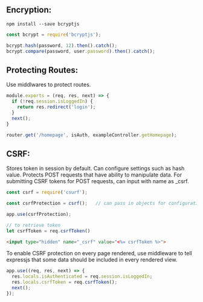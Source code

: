 ## Encryption:
```
npm install --save bcryptjs
```

```javascript
const bcrypt = require('bcryptjs');

bcrypt.hash(password, 12).then().catch();
bcrypt.compare(password, user.password).then().catch();
```

## Protecting Routes:
Use middlwares to protect routes.

```javascript
module.exports = (req, res, next) => {
  if (!req.session.isLoggedIn) {
    return res.redirect('login');
  }
  next();
}

router.get('/homepage', isAuth, exampleController.getHomepage);
```

## CSRF:
Stores token in session by default. Can configure settings such as hash value. Protects POST requests that have ability to manipulate data. For submitting CSRF tokens for POST requests, can input with name as \_csrf. 
```javascript
const csrf = require('csurf');

const csrfProtection = csrf();   // can pass in objects for configuration

app.use(csrfProtection);

// to retrieve token
let csrfToken = req.csrfToken()
```

```html
<input type="hidden" name="_csrf" value="<%= csrfToken %>">
```

To enable CSRF protection on every page rendered, use middleware to tell expressjs that some data should be included in every rendered view.

```javascript
app.use((req, res, next) => {
  res.locals.isAuthenticated = req.session.isLoggedIn;
  res.locals.csrfToken = req.csrfToken();
  next();
});
```
